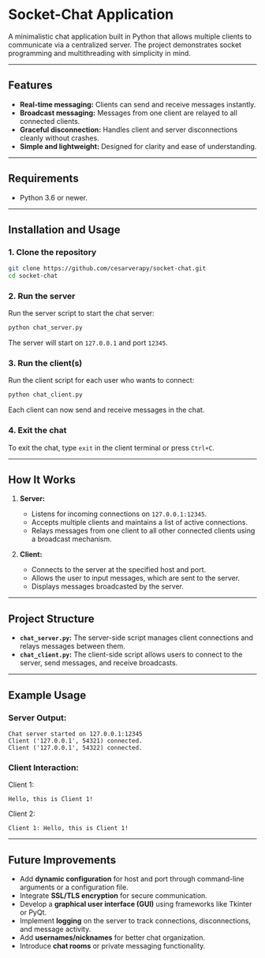 # Socket-Chat Application

A minimalistic chat application built in Python that allows multiple clients to communicate via a centralized server. The project demonstrates socket programming and multithreading with simplicity in mind.

---

## Features

- **Real-time messaging:** Clients can send and receive messages instantly.
- **Broadcast messaging:** Messages from one client are relayed to all connected clients.
- **Graceful disconnection:** Handles client and server disconnections cleanly without crashes.
- **Simple and lightweight:** Designed for clarity and ease of understanding.

---

## Requirements

- Python 3.6 or newer.

---

## Installation and Usage

### 1. Clone the repository

```bash
git clone https://github.com/cesarverapy/socket-chat.git
cd socket-chat
```

### 2. Run the server

Run the server script to start the chat server:

```bash
python chat_server.py
```

The server will start on `127.0.0.1` and port `12345`.

### 3. Run the client(s)

Run the client script for each user who wants to connect:

```bash
python chat_client.py
```

Each client can now send and receive messages in the chat.

### 4. Exit the chat

To exit the chat, type `exit` in the client terminal or press `Ctrl+C`.

---

## How It Works

1. **Server:**
   - Listens for incoming connections on `127.0.0.1:12345`.
   - Accepts multiple clients and maintains a list of active connections.
   - Relays messages from one client to all other connected clients using a broadcast mechanism.

2. **Client:**
   - Connects to the server at the specified host and port.
   - Allows the user to input messages, which are sent to the server.
   - Displays messages broadcasted by the server.

---

## Project Structure

- **`chat_server.py`:** The server-side script manages client connections and relays messages between them.
- **`chat_client.py`:** The client-side script allows users to connect to the server, send messages, and receive broadcasts.

---

## Example Usage

### Server Output:
```
Chat server started on 127.0.0.1:12345
Client ('127.0.0.1', 54321) connected.
Client ('127.0.0.1', 54322) connected.
```

### Client Interaction:
Client 1:
```
Hello, this is Client 1!
```

Client 2:
```
Client 1: Hello, this is Client 1!
```

---

## Future Improvements

- Add **dynamic configuration** for host and port through command-line arguments or a configuration file.
- Integrate **SSL/TLS encryption** for secure communication.
- Develop a **graphical user interface (GUI)** using frameworks like Tkinter or PyQt.
- Implement **logging** on the server to track connections, disconnections, and message activity.
- Add **usernames/nicknames** for better chat organization.
- Introduce **chat rooms** or private messaging functionality.

